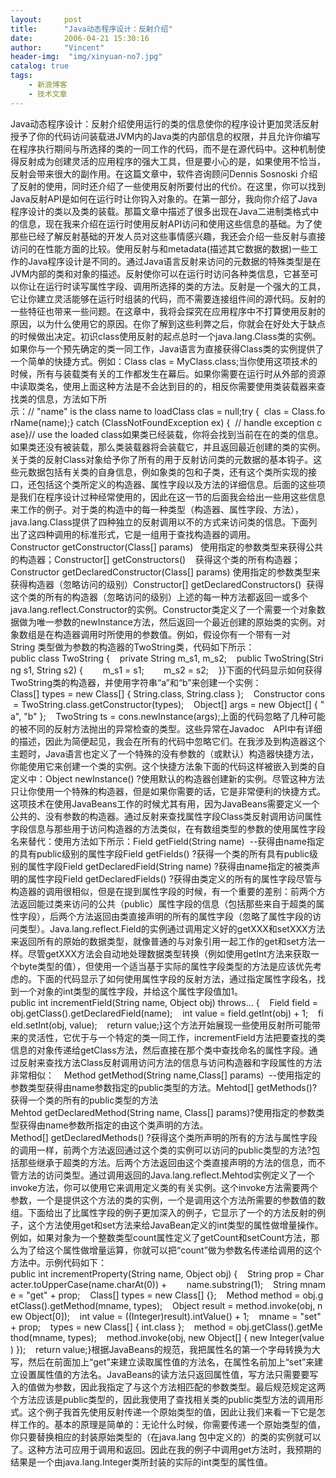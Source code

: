 ```yaml
---
layout:     post
title:      "Java动态程序设计：反射介绍"
date:       2006-04-21 15:30:16
author:     "Vincent"
header-img:  "img/xinyuan-no7.jpg"
catalog: true
tags:
    - 新浪博客
    - 技术文章
---
```



Java动态程序设计：反射介绍使用运行的类的信息使你的程序设计更加灵活反射授予了你的代码访问装载进JVM内的Java类的内部信息的权限，并且允许你编写在程序执行期间与所选择的类的一同工作的代码，而不是在源代码中。这种机制使得反射成为创建灵活的应用程序的强大工具，但是要小心的是，如果使用不恰当，反射会带来很大的副作用。在这篇文章中，软件咨询顾问Dennis Sosnoski 介绍了反射的使用，同时还介绍了一些使用反射所要付出的代价。在这里，你可以找到Java反射API是如何在运行时让你钩入对象的。在第一部分，我向你介绍了Java程序设计的类以及类的装载。那篇文章中描述了很多出现在Java二进制类格式中的信息，现在我来介绍在运行时使用反射API访问和使用这些信息的基础。为了使那些已经了解反射基础的开发人员对这些事情感兴趣，我还会介绍一些反射与直接访问的在性能方面的比较。使用反射与和metadata(描述其它数据的数据)一些工作的Java程序设计是不同的。通过Java语言反射来访问的元数据的特殊类型是在JVM内部的类和对象的描述。反射使你可以在运行时访问各种类信息，它甚至可以你让在运行时读写属性字段、调用所选择的类的方法。反射是一个强大的工具，它让你建立灵活能够在运行时组装的代码，而不需要连接组件间的源代码。反射的一些特征也带来一些问题。在这章中，我将会探究在应用程序中不打算使用反射的原因，以为什么使用它的原因。在你了解到这些利弊之后，你就会在好处大于缺点的时候做出决定。初识class使用反射的起点总时一个java.lang.Class类的实例。如果你与一个预先确定的类一同工作，Java语言为直接获得Class类的实例提供了一个简单的快捷方式。例如：Class clas = MyClass.class;当你使用这项技术的时候，所有与装载类有关的工作都发生在幕后。如果你需要在运行时从外部的资源中读取类名，使用上面这种方法是不会达到目的的，相反你需要使用类装载器来查找类的信息，方法如下所示：// "name" is the class name to loadClass clas = null;try {  clas = Class.forName(name);} catch (ClassNotFoundException ex) {  // handle exception case}// use the loaded class如果类已经装载，你将会找到当前在在的类的信息。如果类还没有被装载，那么类装载器将会装载它，并且返回最近创建的类的实例。关于类的反射Class对象给予你了所有的用于反射访问类的元数据的基本钩子。这些元数据包括有关类的自身信息，例如象类的包和子类，还有这个类所实现的接口，还包括这个类所定义的构造器、属性字段以及方法的详细信息。后面的这些项是我们在程序设计过种经常使用的，因此在这一节的后面我会给出一些用这些信息来工作的例子。对于类的构造中的每一种类型（构造器、属性字段、方法），java.lang.Class提供了四种独立的反射调用以不的方式来访问类的信息。下面列出了这四种调用的标准形式，它是一组用于查找构造器的调用。Constructor getConstructor(Class[] params)   使用指定的参数类型来获得公共的构造器；Constructor[] getConstructors()    获得这个类的所有构造器；Constructor getDeclaredConstructor(Class[] params) 使用指定的参数类型来获得构造器（忽略访问的级别）Constructor[] getDeclaredConstructors()  获得这个类的所有的构造器（忽略访问的级别）上述的每一种方法都返回一或多个java.lang.reflect.Constructor的实例。Constructor类定义了一个需要一个对象数据做为唯一参数的newInstance方法，然后返回一个最近创建的原始类的实例。对象数组是在构造器调用时所使用的参数值。例如，假设你有一个带有一对String 类型做为参数的构造器的TwoString类，代码如下所示：public class TwoString {    private String m_s1, m_s2;    public TwoString(String s1, String s2) {        m_s1 = s1;        m_s2 = s2;    }}下面的代码显示如何获得TwoString类的构造器，并使用字符串“a”和“b”来创建一个实例：Class[] types = new Class[] { String.class, String.class };    Constructor cons = TwoString.class.getConstructor(types);    Object[] args = new Object[] { "a", "b" };    TwoString ts = cons.newInstance(args);上面的代码忽略了几种可能的被不同的反射方法抛出的异常检查的类型。这些异常在Javadoc　API中有详细的描述，因此为简便起见，我会在所有的代码中忽略它们。在我涉及到构造器这个主题时，Java语言也定义了一个特殊的没有参数的（或默认）构造器快捷方法，你能使用它来创建一个类的实例。这个快捷方法象下面的代码这样被嵌入到类的自定义中：Object newInstance() ?使用默认的构造器创建新的实例。尽管这种方法只让你使用一个特殊的构造器，但是如果你需要的话，它是非常便利的快捷方式。这项技术在使用JavaBeans工作的时候尤其有用，因为JavaBeans需要定义一个公共的、没有参数的构造器。通过反射来查找属性字段Class类反射调用访问属性字段信息与那些用于访问构造器的方法类似，在有数组类型的参数的使用属性字段名来替代：使用方法如下所示：Field getField(String name)  --获得由name指定的具有public级别的属性字段Field getFields() ?获得一个类的所有具有public级别的属性字段Field getDeclaredField(String name) ?获得由name指定的被类声明的属性字段Field getDeclaredFields() ?获得由类定义的所有的属性字段尽管与构造器的调用很相似，但是在提到属性字段的时候，有一个重要的差别：前两个方法返回能过类来访问的公共（public）属性字段的信息（包括那些来自于超类的属性字段），后两个方法返回由类直接声明的所有的属性字段（忽略了属性字段的访问类型）。Java.lang.reflect.Field的实例通过调用定义好的getXXX和setXXX方法来返回所有的原始的数据类型，就像普通的与对象引用一起工作的get和set方法一样。尽管getXXX方法会自动地处理数据类型转换（例如使用getInt方法来获取一个byte类型的值），但使用一个适当基于实际的属性字段类型的方法是应该优先考虑的。下面的代码显示了如何使用属性字段的反射方法，通过指定属性字段名，找到一个对象的int类型的属性字段，并给这个属性字段值加1。public int incrementField(String name, Object obj) throws... {    Field field = obj.getClass().getDeclaredField(name);    int value = field.getInt(obj) + 1;    field.setInt(obj, value);    return value;}这个方法开始展现一些使用反射所可能带来的灵活性，它优于与一个特定的类一同工作，incrementField方法把要查找的类信息的对象传递给getClass方法，然后直接在那个类中查找命名的属性字段。通过反射来查找方法Class反射调用访问方法的信息与访问构造器和字段属性的方法非常相似：    Method getMethod(String name,Class[] params)  --使用指定的参数类型获得由name参数指定的public类型的方法。Mehtod[] getMethods()?获得一个类的所有的public类型的方法Mehtod getDeclaredMethod(String name, Class[] params)?使用指定的参数类型获得由name参数所指定的由这个类声明的方法。Method[] getDeclaredMethods() ?获得这个类所声明的所有的方法与属性字段的调用一样，前两个方法返回通过这个类的实例可以访问的public类型的方法?包括那些继承于超类的方法。后两个方法返回由这个类直接声明的方法的信息，而不管方法的访问类型。通过调用返回的Java.lang.reflect.Mehtod实例定义了一个invoke方法，你可以使用它来调用定义类的有关实例。这个invoke方法需要两个参数，一个是提供这个方法的类的实例，一个是调用这个方法所需要的参数值的数组。下面给出了比属性字段的例子更加深入的例子，它显示了一个的方法反射的例子，这个方法使用get和set方法来给JavaBean定义的int类型的属性做增量操作。例如，如果对象为一个整数类型count属性定义了getCount和setCount方法，那么为了给这个属性做增量运算，你就可以把“count”做为参数名传递给调用的这个方法中。示例代码如下：public int incrementProperty(String name, Object obj) {    String prop = Character.toUpperCase(name.charAt(0)) +        name.substring(1);    String mname = "get" + prop;    Class[] types = new Class[] {};    Method method = obj.getClass().getMethod(mname, types);    Object result = method.invoke(obj, new Object[0]);    int value = ((Integer)result).intValue() + 1;    mname = "set" + prop;    types = new Class[] { int.class };    method = obj.getClass().getMethod(mname, types);    method.invoke(obj, new Object[] { new Integer(value) });    return value;}根据JavaBeans的规范，我把属性名的第一个字母转换为大写，然后在前面加上“get”来建立读取属性值的方法名，在属性名前加上“set”来建立设置属性值的方法名。JavaBeans的读方法只返回属性值，写方法只需要要写入的值做为参数，因此我指定了与这个方法相匹配的参数类型。最后规范规定这两个方法应该是public类型的，因此我使用了查找相关类的public类型方法的调用形式。这个例子我首先使用反射传递一个原始类型的值，因此让我们来看一下它是怎样工作的。基本的原理是简单的：无论什么时候，你需要传递一个原始类型的值，你只要替换相应的封装原始类型的（在java.lang 包中定义的）的类的实例就可以了。这种方法可应用于调用和返回。因此在我的例子中调用get方法时，我预期的结果是一个由java.lang.Integer类所封装的实际的int类型的属性值。




